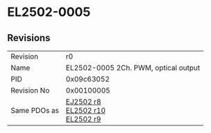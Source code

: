 # EL2502-0005

## Revisions
<table>
<tr>
<td>Revision</td>
<td>r0</td>
</tr>
<tr>
<td>Name</td>
<td>EL2502-0005 2Ch. PWM, optical output</td>
</tr>
<tr>
<td>PID</td>
<td>0x09c63052</td>
</tr>
<tr>
<td>Revision No</td>
<td>0x00100005</td>
</tr>
<tr>
<td>Same PDOs as</td>
<td><a href="EJ2502.md">EJ2502 r8</a><br/><a href="EL2502.md">EL2502 r10</a><br/><a href="EL2502.md">EL2502 r9</a></td>
</tr>
</table>

